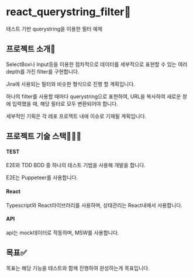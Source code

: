 # react_querystring_filter🙂

테스트 기반 querystring을 이용한 필터 예제



## 프로젝트 소개🌝

SelectBox나 Input등을 이용한 점차적으로 데이터를 세부적으로 표현할 수 있는 여러 depth를 가진 filter를 구현합니다.

Jira에 사용되는 필터와 비슷한 형식으로 진행 할 계획입니다.

하나의 filter를 사용할 때마다 querystring으로 표현하여, URL을 복사하여 새로운 창에 입력했을 때, 해당 필터로 모두 변환되어야 합니다. 

세부적인 기획은 각 레포 프로젝트 내에 이슈로 기재될 계획입니다.

## 프로젝트 기술 스택👩🏻‍🔧

#### TEST

E2E와 TDD BDD 중 하나의 테스트 기법을 사용해 개발을 합니다.

E2E는 Puppeteer를 사용합니다.



#### React

Typescript와 React라이브러리를 사용하며, 상태관리는 React내에서 사용합니다.



#### API

api는 mock데이터로 작동하며, MSW를 사용합니다.





## 목표✅

목표는 해당 기능을 테스트와 함께 진행하여 완성하는게 목표입니다.


